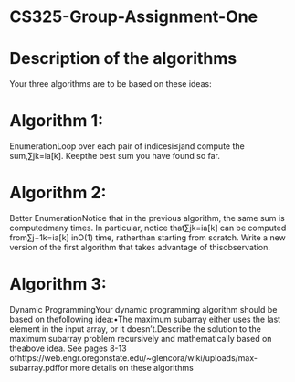 # CS325-Group-Assignment-One
# Description of the algorithms
Your three algorithms are to be based on these ideas:
# Algorithm 1:
EnumerationLoop over each pair of indicesi≤jand compute the sum,∑jk=ia[k].  Keepthe best sum you have found so far.
# Algorithm 2: 
Better EnumerationNotice that in the previous algorithm,  the same sum is computedmany times.  In particular, notice that∑jk=ia[k] can be computed from∑j−1k=ia[k] inO(1) time, ratherthan starting from scratch.  Write a new version of the first algorithm that takes advantage of thisobservation.
# Algorithm 3: 
Dynamic ProgrammingYour dynamic programming algorithm should be based on thefollowing idea:•The maximum subarray either uses the last element in the input array, or it doesn’t.Describe the solution to the maximum subarray problem recursively and mathematically based on theabove idea. See pages 8-13 ofhttps://web.engr.oregonstate.edu/~glencora/wiki/uploads/max-subarray.pdffor more details on these algorithms
